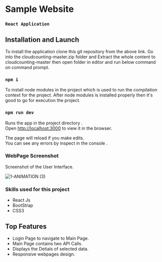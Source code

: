 # Sample Website

###  `React Application`




## Installation and Launch

To install the application clone this git repository from the above link.
Go into the cloudcounting-master.zip folder and Extract the whole content to cloudcounting-master then open folder in editor and run below command on command prompt.

### `npm i`

To install node modules in the project which is used to run the compilation context for the project. After node modules is installed properly then it's good to go for execution the project.

### `npm run dev`

Runs the app in the project directory .<br />
Open [http://localhost:3000](http://localhost:3000) to view it in the browser.

The page will reload if you make edits.<br />
You can see any errors by inspect in the console .

### WebPage Screenshot
Screenshot of the User Interface.

![1-ANIMATION (3)](https://user-images.githubusercontent.com/52202834/90972862-2fbcfd00-e53a-11ea-80a4-36dba2c6c9d2.gif)

### Skills used for this project

* React Js
* BootStrap
* CSS3

## Top Features
* Login Page to navigate to Main Page.
* Main Page contains two API Calls.
* Displays the Detials of selected data.
* Responsive webpages design.  
